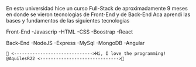En esta universidad hice un curso Full-Stack de aproximadamente 9 meses en donde se vieron tecnologias
de Front-End y de Back-End
Aca aprendi las bases y fundamentos de las siguientes tecnologias

Front-End
-Javascrip
-HTML
-CSS
-Boostrap
-React

Back-End
-NodeJS
-Express
-MySql
-MongoDB
-Angular




    💞️ <------------------------------>Hi, I love the programming! @AquilesR22 <------------------------------>💞️

